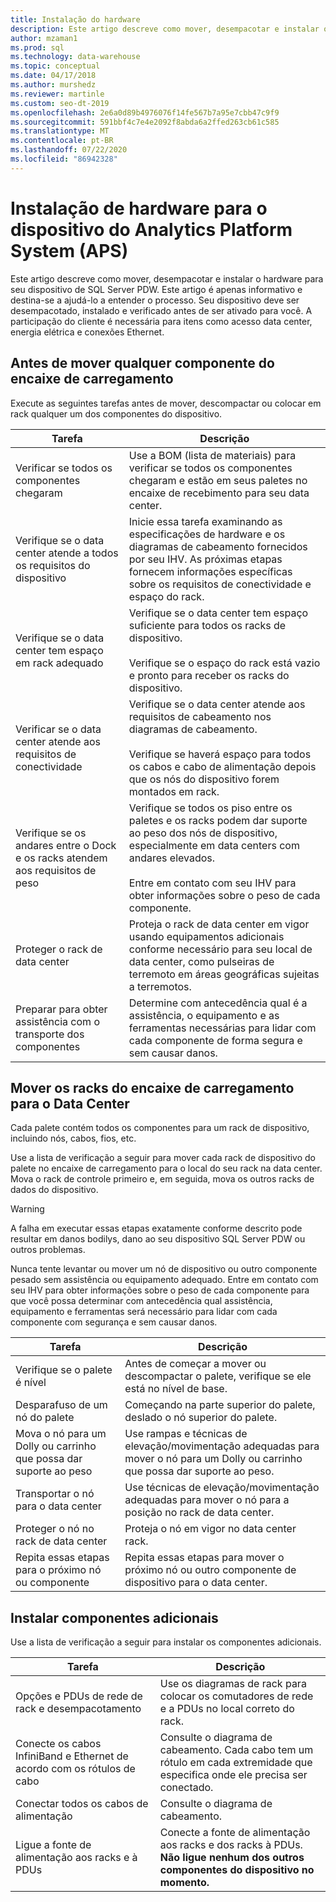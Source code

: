 ```yaml
---
title: Instalação do hardware
description: Este artigo descreve como mover, desempacotar e instalar o hardware para seu dispositivo de SQL Server PDW. Este artigo é apenas informativo e destina-se a ajudá-lo a entender o processo. Seu dispositivo deve ser desempacotado, instalado e verificado antes de ser ativado para você. A participação do cliente é necessária para itens como acesso data center, energia elétrica e conexões Ethernet.
author: mzaman1
ms.prod: sql
ms.technology: data-warehouse
ms.topic: conceptual
ms.date: 04/17/2018
ms.author: murshedz
ms.reviewer: martinle
ms.custom: seo-dt-2019
ms.openlocfilehash: 2e6a0d89b4976076f14fe567b7a95e7cbb47c9f9
ms.sourcegitcommit: 591bbf4c7e4e2092f8abda6a2ffed263cb61c585
ms.translationtype: MT
ms.contentlocale: pt-BR
ms.lasthandoff: 07/22/2020
ms.locfileid: "86942328"
---
```

# <a name="hardware-installation-for-analytics-platform-system-aps-appliance"></a>Instalação de hardware para o dispositivo do Analytics Platform System (APS)
Este artigo descreve como mover, desempacotar e instalar o hardware para seu dispositivo de SQL Server PDW. Este artigo é apenas informativo e destina-se a ajudá-lo a entender o processo. Seu dispositivo deve ser desempacotado, instalado e verificado antes de ser ativado para você. A participação do cliente é necessária para itens como acesso data center, energia elétrica e conexões Ethernet.  
  
## <a name="before-you-move-any-components-from-the-loading-dock"></a><a name="BeforeMoving"></a>Antes de mover qualquer componente do encaixe de carregamento  
Execute as seguintes tarefas antes de mover, descompactar ou colocar em rack qualquer um dos componentes do dispositivo.  
  
|Tarefa|Descrição|  
|--------|---------------|  
|Verificar se todos os componentes chegaram|Use a BOM (lista de materiais) para verificar se todos os componentes chegaram e estão em seus paletes no encaixe de recebimento para seu data center.|  
|Verifique se o data center atende a todos os requisitos do dispositivo|Inicie essa tarefa examinando as especificações de hardware e os diagramas de cabeamento fornecidos por seu IHV. As próximas etapas fornecem informações específicas sobre os requisitos de conectividade e espaço do rack.|  
|Verifique se o data center tem espaço em rack adequado|Verifique se o data center tem espaço suficiente para todos os racks de dispositivo.<br /><br />Verifique se o espaço do rack está vazio e pronto para receber os racks do dispositivo.|  
|Verificar se o data center atende aos requisitos de conectividade|Verifique se o data center atende aos requisitos de cabeamento nos diagramas de cabeamento.<br /><br />Verifique se haverá espaço para todos os cabos e cabo de alimentação depois que os nós do dispositivo forem montados em rack.|  
|Verifique se os andares entre o Dock e os racks atendem aos requisitos de peso|Verifique se todos os piso entre os paletes e os racks podem dar suporte ao peso dos nós de dispositivo, especialmente em data centers com andares elevados.<br /><br />Entre em contato com seu IHV para obter informações sobre o peso de cada componente.|  
|Proteger o rack de data center|Proteja o rack de data center em vigor usando equipamentos adicionais conforme necessário para seu local de data center, como pulseiras de terremoto em áreas geográficas sujeitas a terremotos.|  
|Preparar para obter assistência com o transporte dos componentes|Determine com antecedência qual é a assistência, o equipamento e as ferramentas necessárias para lidar com cada componente de forma segura e sem causar danos.|  
  
## <a name="move-the-racks-from-the-loading-dock-into-the-data-center"></a><a name="Moving"></a>Mover os racks do encaixe de carregamento para o Data Center  
Cada palete contém todos os componentes para um rack de dispositivo, incluindo nós, cabos, fios, etc.  
  
Use a lista de verificação a seguir para mover cada rack de dispositivo do palete no encaixe de carregamento para o local do seu rack na data center. Mova o rack de controle primeiro e, em seguida, mova os outros racks de dados do dispositivo.  
  
> [!WARNING]  
> A falha em executar essas etapas exatamente conforme descrito pode resultar em danos bodilys, dano ao seu dispositivo SQL Server PDW ou outros problemas.  
>   
> Nunca tente levantar ou mover um nó de dispositivo ou outro componente pesado sem assistência ou equipamento adequado. Entre em contato com seu IHV para obter informações sobre o peso de cada componente para que você possa determinar com antecedência qual assistência, equipamento e ferramentas será necessário para lidar com cada componente com segurança e sem causar danos.  
  
|Tarefa|Descrição|  
|--------|---------------|  
|Verifique se o palete é nível|Antes de começar a mover ou descompactar o palete, verifique se ele está no nível de base.|  
|Desparafuso de um nó do palete|Começando na parte superior do palete, deslado o nó superior do palete.|  
|Mova o nó para um Dolly ou carrinho que possa dar suporte ao peso|Use rampas e técnicas de elevação/movimentação adequadas para mover o nó para um Dolly ou carrinho que possa dar suporte ao peso.|  
|Transportar o nó para o data center|Use técnicas de elevação/movimentação adequadas para mover o nó para a posição no rack de data center.|  
|Proteger o nó no rack de data center|Proteja o nó em vigor no data center rack.|  
|Repita essas etapas para o próximo nó ou componente|Repita essas etapas para mover o próximo nó ou outro componente de dispositivo para o data center.|  
  
## <a name="install-additional-components"></a><a name="AfterMoving"></a>Instalar componentes adicionais  
Use a lista de verificação a seguir para instalar os componentes adicionais.  
  
|Tarefa|Descrição|
|--------|---------------|
|Opções e PDUs de rede de rack e desempacotamento|Use os diagramas de rack para colocar os comutadores de rede e a PDUs no local correto do rack.|
|Conecte os cabos InfiniBand e Ethernet de acordo com os rótulos de cabo|Consulte o diagrama de cabeamento. Cada cabo tem um rótulo em cada extremidade que especifica onde ele precisa ser conectado.|
|Conectar todos os cabos de alimentação|Consulte o diagrama de cabeamento.|
|Ligue a fonte de alimentação aos racks e à PDUs|Conecte a fonte de alimentação aos racks e dos racks à PDUs. **Não ligue nenhum dos outros componentes do dispositivo no momento.**|
  
<!-- MISSING LINKS ## See Also  
[Common Metadata Query Examples &#40;SQL Server PDW&#41;](../sqlpdw/common-metadata-query-examples-sql-server-pdw.md)  -->  
  
